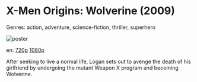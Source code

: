 # X-Men Origins: Wolverine (2009)

Genres: action, adventure, science-fiction, thriller, superhero

![poster](http://image.tmdb.org/t/p/w500/kqO36IYvWbRKMPiUeiVZUFH06Rc.jpg)

en:
  [720p](magnet:?xt=urn:btih:7E2C1FCD55A395E52791CA1C726E1DD0D78D206F&tr=udp://glotorrents.pw:6969/announce&tr=udp://tracker.opentrackr.org:1337/announce&tr=udp://torrent.gresille.org:80/announce&tr=udp://tracker.openbittorrent.com:80&tr=udp://tracker.coppersurfer.tk:6969&tr=udp://tracker.leechers-paradise.org:6969&tr=udp://p4p.arenabg.ch:1337&tr=udp://tracker.internetwarriors.net:1337)
  [1080p](magnet:?xt=urn:btih:6B586ABEFDB2EFAF2F125103BDE1E7665742F059&tr=udp://glotorrents.pw:6969/announce&tr=udp://tracker.opentrackr.org:1337/announce&tr=udp://torrent.gresille.org:80/announce&tr=udp://tracker.openbittorrent.com:80&tr=udp://tracker.coppersurfer.tk:6969&tr=udp://tracker.leechers-paradise.org:6969&tr=udp://p4p.arenabg.ch:1337&tr=udp://tracker.internetwarriors.net:1337)
  


After seeking to live a normal life, Logan sets out to avenge the death of his girlfriend by undergoing the mutant Weapon X program and becoming Wolverine.